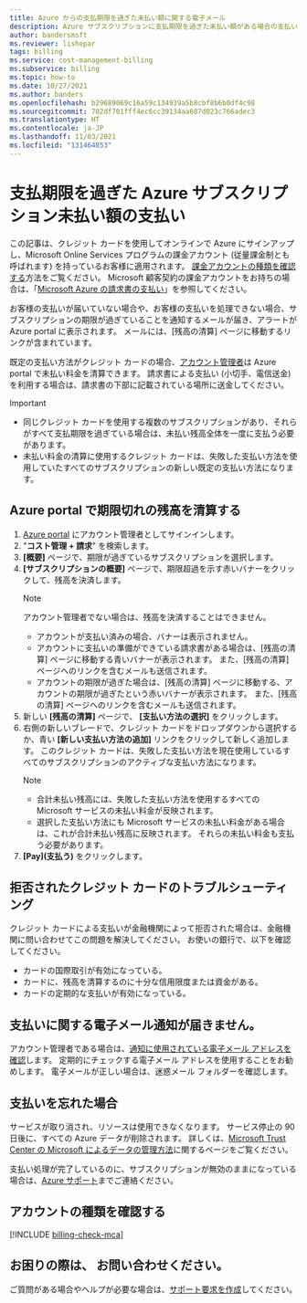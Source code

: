 ```yaml
---
title: Azure からの支払期限を過ぎた未払い額に関する電子メール
description: Azure サブスクリプションに支払期限を過ぎた未払い額がある場合の支払い方法について説明します。
author: bandersmsft
ms.reviewer: lishepar
tags: billing
ms.service: cost-management-billing
ms.subservice: billing
ms.topic: how-to
ms.date: 10/27/2021
ms.author: banders
ms.openlocfilehash: b29689069c16a59c134939a5b8cbf8b6b0df4c98
ms.sourcegitcommit: 702df701fff4ec6cc39134aa607d023c766adec3
ms.translationtype: HT
ms.contentlocale: ja-JP
ms.lasthandoff: 11/03/2021
ms.locfileid: "131464853"
---
```

# <a name="resolve-past-due-balance-for-your-azure-subscription"></a>支払期限を過ぎた Azure サブスクリプション未払い額の支払い

この記事は、クレジット カードを使用してオンラインで Azure にサインアップし、Microsoft Online Services プログラムの課金アカウント (従量課金制とも呼ばれます) を持っているお客様に適用されます。 [課金アカウントの種類を確認する](#check-the-type-of-your-account)方法をご覧ください。 Microsoft 顧客契約の課金アカウントをお持ちの場合は、「[Microsoft Azure の請求書の支払い](../understand/pay-bill.md)」を参照してください。

お客様の支払いが届いていない場合や、お客様の支払いを処理できない場合、サブスクリプションの期限が過ぎていることを通知するメールが届き、アラートが Azure portal に表示されます。 メールには、[残高の清算] ページに移動するリンクが含まれています。

既定の支払い方法がクレジット カードの場合、[アカウント管理者](add-change-subscription-administrator.md#whoisaa)は Azure portal で未払い料金を清算できます。 請求書による支払い (小切手、電信送金) を利用する場合は、請求書の下部に記載されている場所に送金してください。

> [!IMPORTANT]
> * 同じクレジット カードを使用する複数のサブスクリプションがあり、それらがすべて支払期限を過ぎている場合は、未払い残高全体を一度に支払う必要があります。
> * 未払い料金の清算に使用するクレジット カードは、失敗した支払い方法を使用していたすべてのサブスクリプションの新しい既定の支払い方法になります。

## <a name="resolve-past-due-balance-in-the-azure-portal"></a>Azure portal で期限切れの残高を清算する

1. [Azure portal](https://portal.azure.com) にアカウント管理者としてサインインします。
1. "**コスト管理 + 請求**" を検索します。
1. **[概要]** ページで、期限が過ぎているサブスクリプションを選択します。
1. **[サブスクリプションの概要]** ページで、期限超過を示す赤いバナーをクリックして、残高を決済します。
    > [!NOTE]
    > アカウント管理者でない場合は、残高を決済することはできません。
    - アカウントが支払い済みの場合、バナーは表示されません。
    - アカウントに支払いの準備ができている請求書がある場合は、[残高の清算] ページに移動する青いバナーが表示されます。 また、[残高の清算] ページへのリンクを含むメールも送信されます。
    - アカウントの期限が過ぎた場合は、[残高の清算] ページに移動する、アカウントの期限が過ぎたという赤いバナーが表示されます。 また、[残高の清算] ページへのリンクを含むメールも送信されます。
1. 新しい **[残高の清算]** ページで、 **[支払い方法の選択]** をクリックします。
1. 右側の新しいブレードで、クレジット カードをドロップダウンから選択するか、青い **[新しい支払い方法の追加]** リンクをクリックして新しく追加します。 このクレジット カードは、失敗した支払い方法を現在使用しているすべてのサブスクリプションのアクティブな支払い方法になります。
     > [!NOTE]
     > * 合計未払い残高には、失敗した支払い方法を使用するすべての Microsoft サービスの未払い料金が反映されます。
     > * 選択した支払い方法にも Microsoft サービスの未払い料金がある場合は、これが合計未払い残高に反映されます。 それらの未払い料金も支払う必要があります。
1. **[Pay]\(支払う\)** をクリックします。

## <a name="troubleshoot-declined-credit-card"></a>拒否されたクレジット カードのトラブルシューティング

クレジット カードによる支払いが金融機関によって拒否された場合は、金融機関に問い合わせてこの問題を解決してください。 お使いの銀行で、以下を確認してください。
- カードの国際取引が有効になっている。
- カードに、残高を清算するのに十分な信用限度または資金がある。
- カードの定期的な支払いが有効になっている。

## <a name="not-getting-billing-email-notifications"></a>支払いに関する電子メール通知が届きません。

アカウント管理者である場合は、[通知に使用されている電子メール アドレスを確認](change-azure-account-profile.md)します。 定期的にチェックする電子メール アドレスを使用することをお勧めします。 電子メールが正しい場合は、迷惑メール フォルダーを確認します。

## <a name="if-i-forget-to-pay-what-happens"></a>支払いを忘れた場合

サービスが取り消され、リソースは使用できなくなります。 サービス停止の 90 日後に、すべての Azure データが削除されます。 詳しくは、[Microsoft Trust Center の Microsoft によるデータの管理方法](https://go.microsoft.com/fwLink/p/?LinkID=822930&clcid=0x409)に関するページをご覧ください。

支払い処理が完了しているのに、サブスクリプションが無効のままになっている場合は、[Azure サポート](https://portal.azure.com/#blade/Microsoft_Azure_Support/HelpAndSupportBlade)までご連絡ください。

## <a name="check-the-type-of-your-account"></a>アカウントの種類を確認する
[!INCLUDE [billing-check-mca](../../../includes/billing-check-account-type.md)]

## <a name="need-help-contact-us"></a>お困りの際は、 お問い合わせください。

ご質問がある場合やヘルプが必要な場合は、[サポート要求を作成](https://go.microsoft.com/fwlink/?linkid=2083458)してください。
